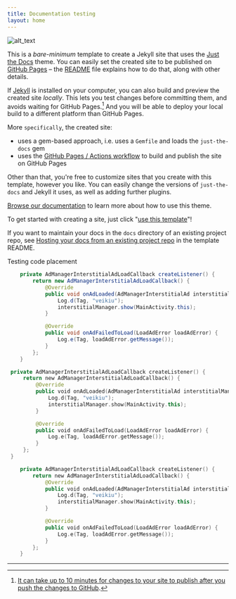 ```yaml
---
title: Documentation testing
layout: home
---
```


![alt_text](../images/test_ad_ios1.png "image_tooltip")

This is a *bare-minimum* template to create a Jekyll site that uses the [Just the Docs] theme. You can easily set the created site to be published on [GitHub Pages] – the [README] file explains how to do that, along with other details.

If [Jekyll] is installed on your computer, you can also build and preview the created site *locally*. This lets you test changes before committing them, and avoids waiting for GitHub Pages.[^1] And you will be able to deploy your local build to a different platform than GitHub Pages.

More `specifically`, the created site:

- uses a gem-based approach, i.e. uses a `Gemfile` and loads the `just-the-docs` gem
- uses the [GitHub Pages / Actions workflow] to build and publish the site on GitHub Pages

Other than that, you're free to customize sites that you create with this template, however you like. You can easily change the versions of `just-the-docs` and Jekyll it uses, as well as adding further plugins.

[Browse our documentation][Just the Docs] to learn more about how to use this theme.

To get started with creating a site, just click "[use this template]"!

If you want to maintain your docs in the `docs` directory of an existing project repo, see [Hosting your docs from an existing project repo](https://github.com/just-the-docs/just-the-docs-template/blob/main/README.md#hosting-your-docs-from-an-existing-project-repo) in the template README.

Testing code placement


```java
    private AdManagerInterstitialAdLoadCallback createListener() {
        return new AdManagerInterstitialAdLoadCallback() {
            @Override
            public void onAdLoaded(AdManagerInterstitialAd interstitialManager) {
                Log.d(Tag, "veikiu");
                interstitialManager.show(MainActivity.this);
            }

            @Override
            public void onAdFailedToLoad(LoadAdError loadAdError) {
                Log.e(Tag, loadAdError.getMessage());
            }
        };
    }
```
   ```kotlin
    private AdManagerInterstitialAdLoadCallback createListener() {
        return new AdManagerInterstitialAdLoadCallback() {
            @Override
            public void onAdLoaded(AdManagerInterstitialAd interstitialManager) {
                Log.d(Tag, "veikiu");
                interstitialManager.show(MainActivity.this);
            }

            @Override
            public void onAdFailedToLoad(LoadAdError loadAdError) {
                Log.e(Tag, loadAdError.getMessage());
            }
        };
    }
```
```Kotlin
    private AdManagerInterstitialAdLoadCallback createListener() {
        return new AdManagerInterstitialAdLoadCallback() {
            @Override
            public void onAdLoaded(AdManagerInterstitialAd interstitialManager) {
                Log.d(Tag, "veikiu");
                interstitialManager.show(MainActivity.this);
            }

            @Override
            public void onAdFailedToLoad(LoadAdError loadAdError) {
                Log.e(Tag, loadAdError.getMessage());
            }
        };
    }
```
----

[^1]: [It can take up to 10 minutes for changes to your site to publish after you push the changes to GitHub](https://docs.github.com/en/pages/setting-up-a-github-pages-site-with-jekyll/creating-a-github-pages-site-with-jekyll#creating-your-site).

[Just the Docs]: https://just-the-docs.github.io/just-the-docs/
[GitHub Pages]: https://docs.github.com/en/pages
[README]: https://github.com/just-the-docs/just-the-docs-template/blob/main/README.md
[Jekyll]: https://jekyllrb.com
[GitHub Pages / Actions workflow]: https://github.blog/changelog/2022-07-27-github-pages-custom-github-actions-workflows-beta/
[use this template]: https://github.com/just-the-docs/just-the-docs-template/generate
